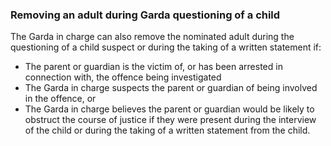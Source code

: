 ###  **Removing an adult during Garda questioning of a child**

The Garda in charge can also remove the nominated adult during the questioning
of a child suspect or during the taking of a written statement if:

  * The parent or guardian is the victim of, or has been arrested in connection with, the offence being investigated 
  * The Garda in charge suspects the parent or guardian of being involved in the offence, or 
  * The Garda in charge believes the parent or guardian would be likely to obstruct the course of justice if they were present during the interview of the child or during the taking of a written statement from the child. 
